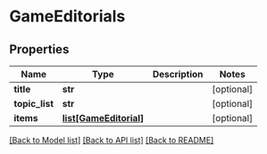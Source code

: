 # GameEditorials

## Properties
Name | Type | Description | Notes
------------ | ------------- | ------------- | -------------
**title** | **str** |  | [optional] 
**topic_list** | **str** |  | [optional] 
**items** | [**list[GameEditorial]**](GameEditorial.md) |  | [optional] 

[[Back to Model list]](../README.md#documentation-for-models) [[Back to API list]](../README.md#documentation-for-api-endpoints) [[Back to README]](../README.md)


